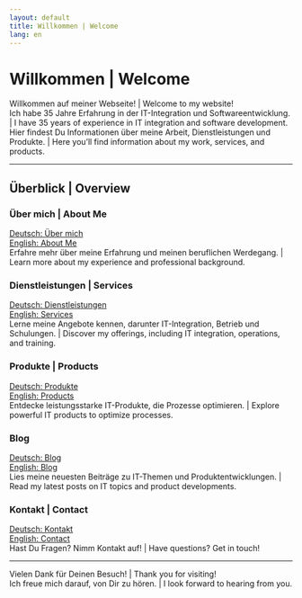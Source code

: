 ```yaml
---
layout: default
title: Willkommen | Welcome
lang: en
---
```


# Willkommen | Welcome

Willkommen auf meiner Webseite! | Welcome to my website!  
Ich habe 35 Jahre Erfahrung in der IT-Integration und Softwareentwicklung. | I have 35 years of experience in IT integration and software development.  
Hier findest Du Informationen über meine Arbeit, Dienstleistungen und Produkte. | Here you’ll find information about my work, services, and products.

---

## **Überblick | Overview**

### Über mich | About Me
[Deutsch: Über mich](./de/ueber-mich)  
[English: About Me](./en/about-me)  
Erfahre mehr über meine Erfahrung und meinen beruflichen Werdegang. | Learn more about my experience and professional background.

### Dienstleistungen | Services
[Deutsch: Dienstleistungen](./de/dienstleistungen)  
[English: Services](./en/services)  
Lerne meine Angebote kennen, darunter IT-Integration, Betrieb und Schulungen. | Discover my offerings, including IT integration, operations, and training.

### Produkte | Products
[Deutsch: Produkte](./de/produkte)  
[English: Products](./en/products)  
Entdecke leistungsstarke IT-Produkte, die Prozesse optimieren. | Explore powerful IT products to optimize processes.

### Blog
[Deutsch: Blog](./de/blog)  
[English: Blog](./en/blog)  
Lies meine neuesten Beiträge zu IT-Themen und Produktentwicklungen. | Read my latest posts on IT topics and product developments.

### Kontakt | Contact
[Deutsch: Kontakt](./de/kontakt)  
[English: Contact](./en/contact)  
Hast Du Fragen? Nimm Kontakt auf! | Have questions? Get in touch!

---

Vielen Dank für Deinen Besuch! | Thank you for visiting!  
Ich freue mich darauf, von Dir zu hören. | I look forward to hearing from you.
